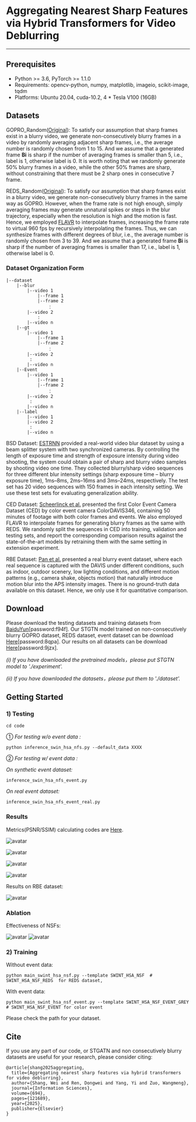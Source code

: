 # Aggregating Nearest Sharp Features via Hybrid Transformers for Video Deblurring
---

## Prerequisites
- Python >= 3.6, PyTorch >= 1.1.0
- Requirements: opencv-python, numpy, matplotlib, imageio, scikit-image, tqdm
- Platforms: Ubuntu 20.04, cuda-10.2, 4 * Tesla V100 (16GB)

## Datasets
  GOPRO_Random([Original](https://seungjunnah.github.io/Datasets/gopro.html)): To satisfy our assumption that sharp frames exist in a blurry video, we generate non-consecutively blurry frames in a video by randomly averaging adjacent sharp frames, i.e., the average number is randomly chosen from 1 to 15. And we assume that a generated frame **Bi** is sharp if the number of averaging frames is smaller than 5, i.e., label is 1, otherwise label is 0. It is worth noting that we randomly generate 50% blurry frames in a video, while the other 50% frames are sharp, without constraining that there must be 2 sharp ones in consecutive 7 frame.

  REDS_Random([Original](https://seungjunnah.github.io/Datasets/reds.html)): To satisfy our assumption that sharp frames exist in a blurry video, we generate non-consecutively blurry frames
in the same way as GOPRO. However, when the frame rate is not high enough, simply averaging frames may generate unnatural spikes or steps in the blur trajectory, especially when the resolution is high and the motion is fast. Hence, we employed [FLAVR](https://github.com/tarun005/FLAVR) to interpolate frames, increasing the frame rate to virtual 960 fps by recursively interpolating the frames. Thus, we can synthesize frames with different degrees of blur, i.e., the average number is randomly chosen from 3 to 39. And we assume that a generated frame **Bi** is sharp if the number of averaging frames is smaller than 17, i.e., label is 1, otherwise label is 0.

### Dataset Organization Form
```
|--dataset
    |--blur  
        |--video 1
            |--frame 1
            |--frame 2
                ：  
        |--video 2
            :
        |--video n
    |--gt
        |--video 1
            |--frame 1
            |--frame 2
                ：  
        |--video 2
         :
        |--video n
    |--Event
        |--video 1
            |--frame 1
            |--frame 2
                ：  
        |--video 2
         :
        |--video n
    |--label
        |--video 1
        |--video 2
         :
        |--video n
```
  BSD Dataset: [ESTRNN](https://github.com/zzh-tech/ESTRNN) provided a real-world video blur dataset by using a beam splitter system with two synchronized cameras. By controlling the length of exposure time and strength of exposure intensity during video shooting, the system could obtain a pair of sharp and blurry video samples by shooting video one time. They collected blurry/sharp video sequences for three different blur intensity settings (sharp exposure time – blurry exposure time), 1ms–8ms, 2ms–16ms and 3ms–24ms, respectively. The test set has 20 video sequences with 150 frames in each intensity
setting. We use these test sets for evaluating generalization ability.

  CED Dataset: [Scheerlinck et al.](https://rpg.ifi.uzh.ch/CED.html) presented the first Color Event Camera Dataset (CED) by color event camera ColorDAVIS346, containing 50 minutes of footage with both color frames and events. We also employed FLAVR to interpolate frames for generating blurry frames as the same with REDS. We randomly split the sequences in CED into training, validation and testing sets, and report the corresponding comparison results against the state-of-the-art models by retraining them with the same setting in extension experiment.

  RBE Dataset: [Pan et al.](https://github.com/panpanfei/Bringing-a-Blurry-Frame-Alive-at-High-Frame-Rate-with-an-Event-Camera) presented a real blurry event dataset, where each real sequence is captured with the DAVIS under different conditions, such as indoor, outdoor scenery, low lighting conditions, and different motion patterns (e.g., camera shake, objects motion) that naturally introduce motion blur into the APS intensity images. There is no ground-truth data available on this dataset. Hence, we only use it for quantitative comparison.

## Download
Please download the testing datasets and training datasets from [BaiduYun](https://pan.baidu.com/s/1ojshRp47aF61eKi3cpN_0Q)[password:f94f]. Our STGTN model trained on non-consecutively blurry GOPRO dataset, REDS dataset, event dataset can be download [Here](https://pan.baidu.com/s/1lHu0SH_fgeEe-U4CU-CtRA)[password:8qpa]. Our results on all datasets can be download [Here](https://pan.baidu.com/s/1-mNK2bHmBj75pg2-h99cDQ)[password:9jzx].

_(i)  If you have downloaded the pretrained models，please put STGTN model to './experiment'._

_(ii) If you have downloaded the datasets，please put them to './dataset'._

## Getting Started

### 1) Testing
```
cd code
```
① _For testing w/o event data :_
```
python inference_swin_hsa_nfs.py --default_data XXXX
```
② _For testing w/ event data :_

_On synthetic event dataset:_
```
inference_swin_hsa_nfs_event.py
```
_On real event dataset:_
```
inference_swin_hsa_nfs_event_real.py
```

### Results
Metrics(PSNR/SSIM) calculating codes are [Here](https://github.com/csbhr/OpenUtility#chapter-calculating-metrics).

<!-- Average PSNR/SSIM values on GOPRO_Random dataset:

![avatar](./figure/GoPro.png) -->
![avatar](./figure/GoPro_visual.png)

<!-- Average PSNR/SSIM values on REDS_Random dataset:

![avatar](./figure/REDS.png) -->
![avatar](./figure/REDS_visual.png)

<!-- Average PSNR/SSIM values on BSD dataset:

![avatar](./figure/BSD.png) -->
![avatar](./figure/BSD_visual.png)

<!-- Average PSNR/SSIM values on CED dataset:

![avatar](./figure/CED.png) -->
![avatar](./figure/CED_visual.png)

Results on RBE dataset:

![avatar](./figure/Real_visual.png)

### Ablation
<!-- Component Analysis:

![avatar](./figure/ablation/Component.png) -->

Effectiveness of NSFs:

![avatar](./figure/ablation/NSF.png)
![avatar](./figure/ablation/NSF_visual.png)

### 2) Training
Without event data:
```
python main_swint_hsa_nsf.py --template SWINT_HSA_NSF  # SWINT_HSA_NSF_REDS  for REDS dataset, 
```
With event data:
```
python main_swint_hsa_nsf_event.py --template SWINT_HSA_NSF_EVENT_GREY # SWINT_HSA_NSF_EVENT for color event
```
Please check the path for your dataset.




## Cite
If you use any part of our code, or STGATN and non consecutively blurry datasets are useful for your research, please consider citing:
```
@article{shang2025aggregating,
  title={Aggregating nearest sharp features via hybrid transformers for video deblurring},
  author={Shang, Wei and Ren, Dongwei and Yang, Yi and Zuo, Wangmeng},
  journal={Information Sciences},
  volume={694},
  pages={121689},
  year={2025},
  publisher={Elsevier}
}
```




